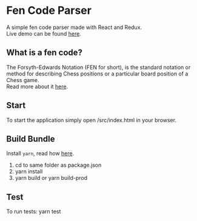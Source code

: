 # Fen Code Parser
A simple fen code parser made with React and Redux.<br>
Live demo can be found <a href="http://output.jsbin.com/vaxeyeq" target="_blanc">here</a>.

## What is a fen code?
The Forsyth-Edwards Notation (FEN for short), is the standard notation or method for describing Chess positions or a particular board position of a Chess game.<br>
Read more about it <a href="http://www.chess-poster.com/english/learn_chess/notation/notation.htm#fen" target="_blanc">here</a>.

## Start
To start the application simply open /src/index.html in your browser.

## Build Bundle
Install `yarn`, read how [here](https://yarnpkg.com/en/docs/install).

1. cd to same folder as package.json
2. yarn install
3. yarn build or yarn build-prod

## Test
To run tests: yarn test
